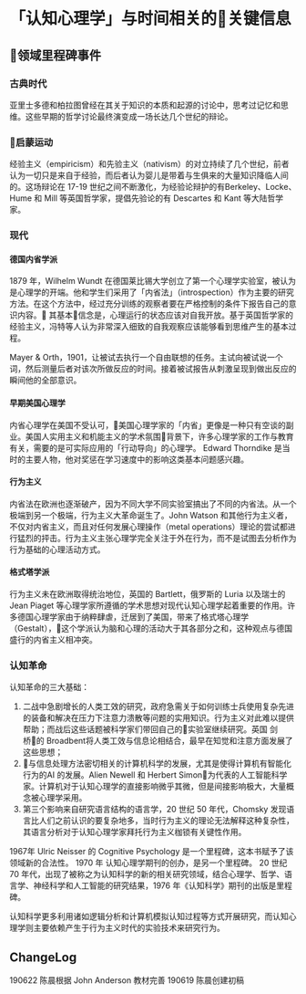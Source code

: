 # 「认知心理学」与时间相关的关键信息

## 领域里程碑事件
### 古典时代
亚里士多德和柏拉图曾经在其关于知识的本质和起源的讨论中，思考过记忆和思维。这些早期的哲学讨论最终演变成一场长达几个世纪的辩论。

### 启蒙运动
经验主义（empiricism）和先验主义（nativism）的对立持续了几个世纪，前者认为一切只是来自于经验，而后者认为婴儿是带着与生俱来的大量知识降临人间的。这场辩论在 17-19 世纪之间不断激化，为经验论辩护的有Berkeley、Locke、Hume 和 Mill 等英国哲学家，提倡先验论的有 Descartes 和 Kant 等大陆哲学家。


### 现代
#### 德国内省学派
1879 年，Wilhelm Wundt 在德国莱比锡大学创立了第一个心理学实验室，被认为是心理学的开端。他和学生们采用了「内省法」（introspection）作为主要的研究方法。在这个方法中，经过充分训练的观察者要在严格控制的条件下报告自己的意识内容。
其基本信念是，心理运行的状态应该对自我开放。基于英国哲学家的经验主义，冯特等人认为非常深入细致的自我观察应该能够看到思维产生的基本过程。

Mayer & Orth，1901，让被试去执行一个自由联想的任务。主试向被试说一个词，然后测量后者对该次所做反应的时间。接着被试报告从刺激呈现到做出反应的瞬间他的全部意识。

#### 早期美国心理学
内省心理学在美国不受认可，美国心理学家的「内省」更像是一种只有空谈的副业。美国人实用主义和机能主义的学术氛围背景下，许多心理学家的工作与教育有关，需要的是可实际应用的「行动导向」的心理学。
Edward Thorndike 是当时的主要人物，他对奖惩在学习速度中的影响这类基本问题感兴趣。

#### 行为主义
内省法在欧洲也逐渐破产，因为不同大学不同实验室搞出了不同的内省法。从一个极端到另一个极端，行为主义大革命诞生了。John Watson 和其他行为主义者，不仅对内省主义，而且对任何发展心理操作（metal operations）理论的尝试都进行猛烈的抨击。行为主义主张心理学完全关注于外在行为，而不是试图去分析作为行为基础的心理活动方式。


#### 格式塔学派
行为主义未在欧洲取得统治地位，英国的 Bartlett，俄罗斯的 Luria 以及瑞士的 Jean Piaget 等心理学家所遵循的学术思想对现代认知心理学起着重要的作用。许多德国心理学家由于纳粹肆虐，迁居到了美国，带来了格式塔心理学（Gestalt），这个学派认为脑和心理的活动大于其各部分之和，这种观点与德国盛行的内省主义相冲突。

### 认知革命
认知革命的三大基础：
1. 二战中急剧增长的人类工效的研究，政府急需关于如何训练士兵使用复杂先进的装备和解决在压力下注意力溃散等问题的实用知识。行为主义对此难以提供帮助；而战后这些话题被科学家们带回自己的实验室继续研究。英国 剑桥的 Broadbent将人类工效与信息论相结合，最早在知觉和注意方面发展了这些思想；
2. 与信息处理方法密切相关的计算机科学的发展，尤其是使得计算机有智能化行为的AI 的发展。Alien Newell 和 Herbert Simon为代表的人工智能科学家。计算机对于认知心理学的直接影响微乎其微，但是间接影响极大，大量概念被心理学采用。
3. 第三个影响来自研究语言结构的语言学，20 世纪 50 年代，Chomsky 发现语言比人们之前认识的要复杂地多，当时行为主义的理论无法解释这种复杂性，其语言分析对于认知心理学家拜托行为主义枷锁有关键性作用。

1967年 Ulric Neisser 的 Cognitive Psychology 是一个里程碑，这本书赋予了该领域新的合法性。
1970 年 认知心理学期刊的创办，是另一个里程碑。
20 世纪 70 年代，出现了被称之为认知科学的新的相关研究领域，结合心理学、哲学、语言学、神经科学和人工智能的研究结果，1976 年《认知科学》期刊的出版是里程碑。

认知科学更多利用诸如逻辑分析和计算机模拟认知过程等方式开展研究，而认知心理学则主要依赖产生于行为主义时代的实验技术来研究行为。


## ChangeLog
190622 陈晨根据 John Anderson 教材完善
190619 陈晨创建初稿
